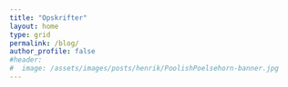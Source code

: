 ```yaml
---
title: "Opskrifter"
layout: home
type: grid
permalink: /blog/
author_profile: false
#header:
#  image: /assets/images/posts/henrik/PoolishPoelsehorn-banner.jpg
---
```

